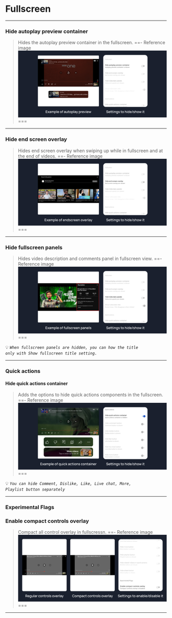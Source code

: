 # Fullscreen
---
### Hide autoplay preview container
>Hides the autoplay preview container in the fullscreen.
==- Reference image
![](/assets/youtube/fullscreen/hide-autoplay-preview.jpg)
===
---
### Hide end screen overlay
>Hides end screen overlay when swiping up while in fullscreen and at the end of videos.
==- Reference image
![](/assets/youtube/fullscreen/hide-endscreen-overlay.jpg)
===
---
### Hide fullscreen panels
>Hides video description and comments panel in fullscreen view.
==- Reference image
![](/assets/youtube/fullscreen/hide-fullscreen-panels.jpg)
===

💡 <code><i>When fullscreen panels are hidden, you can how the title only with Show fullscreen title setting.</i></code>

---
### Quick actions

#### Hide quick actions container
>Adds the options to hide quick actions components in the fullscreen.
==- Reference image
![](/assets/youtube/fullscreen/hide-quick-actions-container.jpg)
===

💡 <code><i>You can hide Comment, Dislike, Like, Live chat, More, Playlist button separately</i></code>

---
### Experimental Flags

### Enable compact controls overlay
>Compact all control overlay in fullscressn.
==- Reference image
![](/assets/youtube/fullscreen/enable-compact-controls-overlay.jpg)
===
---